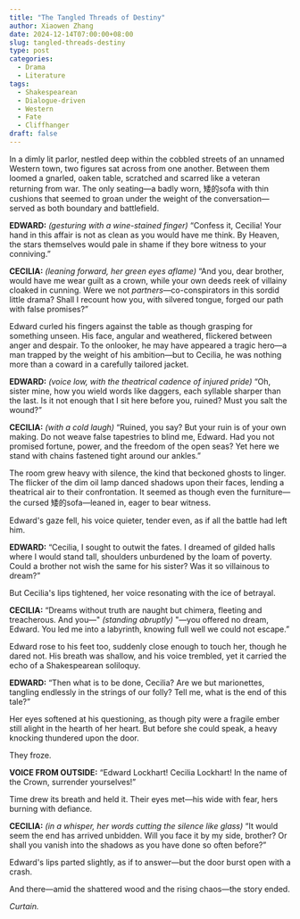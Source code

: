 ```yaml
---
title: "The Tangled Threads of Destiny"
author: Xiaowen Zhang
date: 2024-12-14T07:00:00+08:00
slug: tangled-threads-destiny
type: post
categories:
  - Drama
  - Literature
tags:
  - Shakespearean
  - Dialogue-driven
  - Western
  - Fate
  - Cliffhanger
draft: false
---
```


In a dimly lit parlor, nestled deep within the cobbled streets of an unnamed Western town, two figures sat across from one another. Between them loomed a gnarled, oaken table, scratched and scarred like a veteran returning from war. The only seating—a badly worn, 矮的sofa with thin cushions that seemed to groan under the weight of the conversation—served as both boundary and battlefield.

**EDWARD:** *(gesturing with a wine-stained finger)* “Confess it, Cecilia! Your hand in this affair is not as clean as you would have me think. By Heaven, the stars themselves would pale in shame if they bore witness to your conniving.”

**CECILIA:** *(leaning forward, her green eyes aflame)* “And you, dear brother, would have me wear guilt as a crown, while your own deeds reek of villainy cloaked in cunning. Were we not *partners*—co-conspirators in this sordid little drama? Shall I recount how you, with silvered tongue, forged our path with false promises?”

Edward curled his fingers against the table as though grasping for something unseen. His face, angular and weathered, flickered between anger and despair. To the onlooker, he may have appeared a tragic hero—a man trapped by the weight of his ambition—but to Cecilia, he was nothing more than a coward in a carefully tailored jacket.

**EDWARD:** *(voice low, with the theatrical cadence of injured pride)* “Oh, sister mine, how you wield words like daggers, each syllable sharper than the last. Is it not enough that I sit here before you, ruined? Must you salt the wound?”

**CECILIA:** *(with a cold laugh)* “Ruined, you say? But your ruin is of your own making. Do not weave false tapestries to blind me, Edward. Had you not promised fortune, power, and the freedom of the open seas? Yet here we stand with chains fastened tight around our ankles.”

The room grew heavy with silence, the kind that beckoned ghosts to linger. The flicker of the dim oil lamp danced shadows upon their faces, lending a theatrical air to their confrontation. It seemed as though even the furniture—the cursed 矮的sofa—leaned in, eager to bear witness.

Edward's gaze fell, his voice quieter, tender even, as if all the battle had left him.

**EDWARD:** “Cecilia, I sought to outwit the fates. I dreamed of gilded halls where I would stand tall, shoulders unburdened by the loam of poverty. Could a brother not wish the same for his sister? Was it so villainous to dream?”

But Cecilia's lips tightened, her voice resonating with the ice of betrayal.

**CECILIA:** “Dreams without truth are naught but chimera, fleeting and treacherous. And you—" *(standing abruptly)* "—you offered no dream, Edward. You led me into a labyrinth, knowing full well we could not escape.”

Edward rose to his feet too, suddenly close enough to touch her, though he dared not. His breath was shallow, and his voice trembled, yet it carried the echo of a Shakespearean soliloquy.

**EDWARD:** “Then what is to be done, Cecilia? Are we but marionettes, tangling endlessly in the strings of our folly? Tell me, what is the end of this tale?”

Her eyes softened at his questioning, as though pity were a fragile ember still alight in the hearth of her heart. But before she could speak, a heavy knocking thundered upon the door.

They froze.

**VOICE FROM OUTSIDE:** “Edward Lockhart! Cecilia Lockhart! In the name of the Crown, surrender yourselves!”

Time drew its breath and held it. Their eyes met—his wide with fear, hers burning with defiance.

**CECILIA:** *(in a whisper, her words cutting the silence like glass)* “It would seem the end has arrived unbidden. Will you face it by my side, brother? Or shall you vanish into the shadows as you have done so often before?”

Edward's lips parted slightly, as if to answer—but the door burst open with a crash.

And there—amid the shattered wood and the rising chaos—the story ended.

*Curtain.*